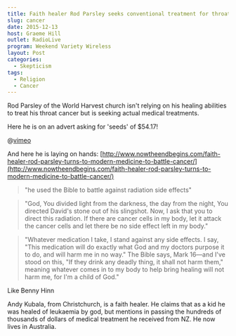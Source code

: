 ```yaml
---
title: Faith healer Rod Parsley seeks conventional treatment for throat cancer
slug: cancer
date: 2015-12-13
host: Graeme Hill
outlet: RadioLive
program: Weekend Variety Wireless
layout: Post
categories:
  - Skepticism
tags:
  - Religion
  - Cancer
---
```


Rod Parsley of the World Harvest church isn't relying on his healing abilities to treat his throat cancer but is seeking actual medical treatments.

<!-- more -->

Here he is on an advert asking for 'seeds' of $54.17!

@[vimeo](https://vimeo.com/143341074)

And here he is laying on hands: [http://www.nowtheendbegins.com/faith-healer-rod-parsley-turns-to-modern-medicine-to-battle-cancer/](http://www.nowtheendbegins.com/faith-healer-rod-parsley-turns-to-modern-medicine-to-battle-cancer/)

> "he used the Bible to battle against radiation side effects"

> "God, You divided light from the darkness, the day from the night, You directed David's stone out of his slingshot. Now, I ask that you to direct this radiation. If there are cancer cells in my body, let it attack the cancer cells and let there be no side effect left in my body."

> "Whatever medication I take, I stand against any side effects. I say, "This medication will do exactly what God and my doctors purpose it to do, and will harm me in no way." The Bible says, Mark 16—and I've stood on this, "If they drink any deadly thing, it shall not harm them," meaning whatever comes in to my body to help bring healing will not harm me, for I'm a child of God."

Like Benny Hinn

Andy Kubala, from Christchurch, is a faith healer. He claims that as a kid he was healed of leukaemia by god, but mentions in passing the hundreds of thousands of dollars of medical treatment he received from NZ. He now lives in Australia.
